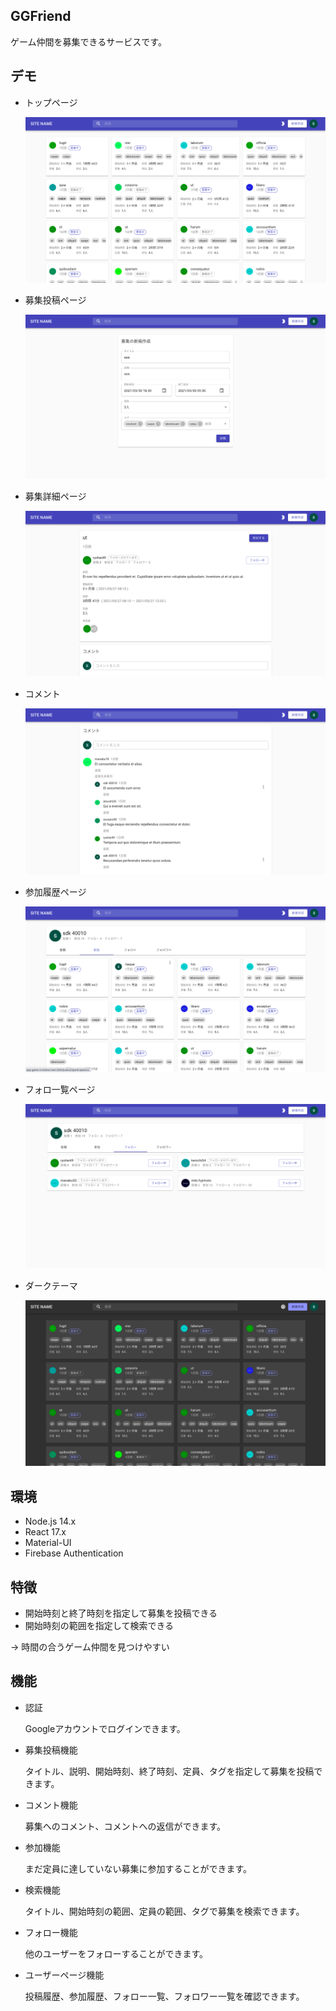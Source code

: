 ## GGFriend
ゲーム仲間を募集できるサービスです。

## デモ
- トップページ

    ![トップページ](https://raw.githubusercontent.com/sdk40010/game-invitation-frontend/images/top.png)

- 募集投稿ページ

    ![募集投稿ページ](https://raw.githubusercontent.com/sdk40010/game-invitation-frontend/images/newInvitation.png)

- 募集詳細ページ

    ![募集詳細ページ](https://raw.githubusercontent.com/sdk40010/game-invitation-frontend/images/showInvitation.png)

- コメント

    ![コメント](https://raw.githubusercontent.com/sdk40010/game-invitation-frontend/images/comment.png)

- 参加履歴ページ

    ![募集詳細ページ](https://raw.githubusercontent.com/sdk40010/game-invitation-frontend/images/history.png)

- フォロ一覧ページ

    ![フォロー一覧ページ](https://raw.githubusercontent.com/sdk40010/game-invitation-frontend/images/followings.png)

- ダークテーマ

    ![ダークテーマ](https://raw.githubusercontent.com/sdk40010/game-invitation-frontend/images/darkTheme.png)

## 環境
- Node.js 14.x
- React 17.x
- Material-UI
- Firebase Authentication

## 特徴
- 開始時刻と終了時刻を指定して募集を投稿できる
- 開始時刻の範囲を指定して検索できる

→ 時間の合うゲーム仲間を見つけやすい

## 機能
- 認証

    Googleアカウントでログインできます。

- 募集投稿機能

    タイトル、説明、開始時刻、終了時刻、定員、タグを指定して募集を投稿できます。

- コメント機能

    募集へのコメント、コメントへの返信ができます。

- 参加機能

    まだ定員に達していない募集に参加することができます。

- 検索機能

    タイトル、開始時刻の範囲、定員の範囲、タグで募集を検索できます。

- フォロー機能

    他のユーザーをフォローすることができます。

- ユーザーページ機能

    投稿履歴、参加履歴、フォロー一覧、フォロワー一覧を確認できます。



